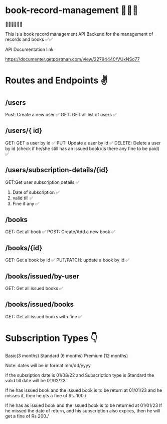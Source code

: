 # book-record-management 😶‍🌫️👻

🧑‍💻😎😎🎈🎇

This is a book record management API Backend for the management of records and books ✅✅

API Documentation link

https://documenter.getpostman.com/view/22794440/VUxNSo77

# Routes and Endpoints ✌️

## /users

Post: Create a new user ✅
GET: GET all list of users ✅

## /users/{ id}

GET: GET a user by id ✅
PUT: Update a user by id ✅
DELETE: Delete a user by id (check if he/she still has an issued book)(is there any fine to be paid) ✅

## /users/subscription-details/{id}

GET:Get user subscription details ✅

1. Date of subscription ✅
2. valid till ✅
3. Fine if any ✅

## /books

GET: Get all book ✅
POST: Create/Add a new book ✅

## /books/{id}

GET: Get a book by id ✅
PUT/PATCH: update a book by id ✅

## /books/issued/by-user

GET: Get all issued books ✅

## /books/issued/books

GET: Get all issued books with fine ✅

# Subscription Types 👇

Basic(3 months)
Standard (6 months)
Premium (12 months)

Note: dates will be in format mm/dd/yyyy

if the subsription date is 01/08/22
and Subscription type is Standard
the valid till date will be 01/02/23

If he has issued book and the issued book is to be return at 01/01/23
and he misses it, then he gts a fine of Rs. 100./

If he has as issued book and the issued book is to be returned at 01/01/23
If he missed the date of return, and his subscription also expires, then he will get a fine of Rs 200./
